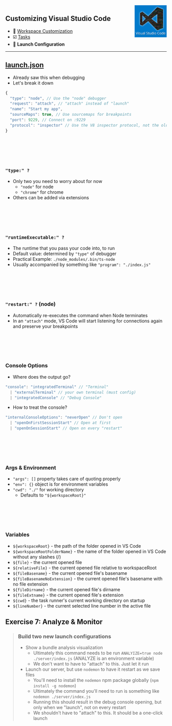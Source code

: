 <img align='right' height=100 src='../../public/vscode.png'>

## Customizing Visual Studio Code

* 🎨 [Workspace Customization](./workspace.md)
* ☑️ [Tasks](./tasks.md)
* 🚀 **Launch Configuration**

---

## [launch.json](../../.vscode/launch.json)

* Already saw this when debugging
* Let's break it down
```js
{
  "type": "node", // Use the "node" debugger
  "request": "attach", // "attach" instead of "launch"
  "name": "Start my app",
  "sourceMaps": true, // Use sourcemaps for breakpoints
  "port": 9229, // Connect on :9229
  "protocol": "inspector" // Use the V8 inspector protocol, not the old V8 debugger protocl
}
```
<br><br><br><br>

### `"type:" ?`
* Only two you need to worry about for now
  * `"node"` for node
  * `"chrome"` for chrome
* Others can be added via extensions

<br><br><br><br>

### `"runtimeExecutable:" ?`
* The runtime that you pass your code into, to run
* Default value: determined by `"type"` of debugger
* Practical Example: `./node_modules/.bin/ts-node`
* Usually accompanied by something like `"program": "./index.js"`

<br><br><br><br>

### `"restart:" ?` (node)
* Automatically re-executes the command when Node terminates
* In an `"attach"` mode, VS Code will start listening for connections again and preserve your breakpoints


<br><br><br><br>

### Console Options
* Where does the output go?
```js
"console": "integratedTerminal" // "Terminal"
  | "externalTerminal" // your own terminal (must config)
  | "integratedConsole" // "Debug Console"
```
* How to treat the console?
```js
"internalConsoleOptions": "neverOpen" // Don't open
  | "openOnFirstSessionStart" // Open at first
  | "openOnSessionStart" // Open on every "restart"
```

<br><br><br><br>

### Args & Environment
* `"args": []` property takes care of quoting properly
* `"env": {}` object is for environment variables
* `"cwd": "./"` for working directory
  * Defaults to `"${workspaceRoot}"`

<br><br><br><br>

### Variables 
* `${workspaceRoot}` - the path of the folder opened in VS Code
* `${workspaceRootFolderName}` - the name of the folder opened in VS  Code without any slashes (/)
* `${file}` - the current opened file
* `${relativeFile}` - the current opened file relative to workspaceRoot
* `${fileBasename}` - the current opened file's basename
* `${fileBasenameNoExtension}` - the current opened file's basename with no file extension
* `${fileDirname}` - the current opened file's dirname
* `${fileExtname}` - the current opened file's extension
* `${cwd}` - the task runner's current working directory on startup
* `${lineNumber}` - the current selected line number in the active file



## Exercise 7: Analyze & Monitor
> ### Build two new launch configurations
>  * Show a bundle analysis visualization
>    * Ultimately this command needs to be run `ANALYIZE=true node ./server/index.js` (ANALYZE is an environment variable)
>    * We don't want to have to "attach" to this. Just let it run
>  * Launch our server, but use `nodemon` to have it restart as we save files
>    * You'll need to install the `nodemon` npm package globally (`npm install -g nodemon`)
>    * Ultimately the command you'll need to run is something like   `nodemon ./server/index.js`
>    * Running this should result in the debug console opening, but only when we "launch", not on every restart
>    * We shouldn't have to "attach" to this. It should be a one-click launch